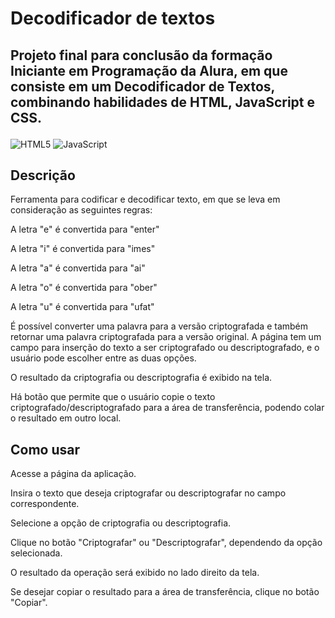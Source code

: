 # Decodificador de textos

## Projeto final para conclusão da formação Iniciante em Programação da Alura, em que consiste em um Decodificador de Textos, combinando habilidades de HTML, JavaScript e CSS.</p>
![HTML5](https://img.shields.io/badge/html5-%23E34F26.svg?style=for-the-badge&logo=html5&logoColor=white)
![JavaScript](https://img.shields.io/badge/javascript-%23323330.svg?style=for-the-badge&logo=javascript&logoColor=%23F7DF1E)

## Descrição
   Ferramenta para codificar e decodificar texto, em que se leva em consideração as seguintes regras:
  
  A letra "e" é convertida para "enter"
  
  A letra "i" é convertida para "imes"
  
  A letra "a" é convertida para "ai"
  
  A letra "o" é convertida para "ober"
  
  A letra "u" é convertida para "ufat"

  É possível converter uma palavra para a versão criptografada e também retornar uma palavra criptografada para a versão original.
  A página tem um campo para inserção do texto a ser criptografado ou descriptografado, e o usuário pode escolher entre as duas opções.

  O resultado da criptografia ou descriptografia é exibido na tela.

  Há botão que permite que o usuário copie o texto criptografado/descriptografado para a área de transferência, podendo colar o resultado em outro local.

## Como usar
  Acesse a página da aplicação.

  Insira o texto que deseja criptografar ou descriptografar no campo correspondente.

  Selecione a opção de criptografia ou descriptografia.

  Clique no botão "Criptografar" ou "Descriptografar", dependendo da opção selecionada.

  O resultado da operação será exibido no lado direito da tela.

  Se desejar copiar o resultado para a área de transferência, clique no botão "Copiar".
